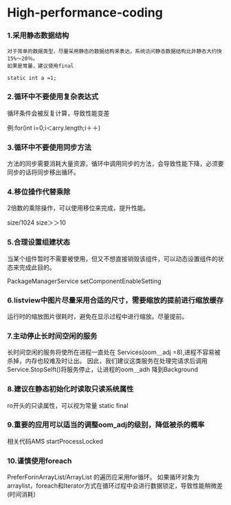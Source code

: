 # High-performance-coding

### 1.采用静态数据结构

    对于简单的数据类型，尽量采用静态的数据结构来表达，系统访问静态数据结构比非静态大约快15%～20％。
    如果是常量，建议使用final

    static int a =1;

### 2.循环中不要使用复杂表达式

循环条件会被反复计算，导致性能变差

例:for(int i=0;i＜arry.length;i＋＋)

### 3.循环中不要使用同步方法

方法的同步需要消耗大量资源，循环中调用同步的方法，会导致性能下降，必须要同步的话将同步移出循环。

### 4.移位操作代替乘除

2倍数的乘除操作，可以使用移位来完成，提升性能。

size/1024       size＞＞10

### 5.合理设置组建状态

当某个组件暂时不需要被使用，但又不想直接销毁该组件，可以动态设置组件的状态来完成此目的。

PackageManagerService   setComponentEnableSetting

### 6.listview中图片尽量采用合适的尺寸，需要缩放的提前进行缩放缓存

运行时的缩放图片很耗时，避免在显示过程中进行缩放。尽量提前。

### 7.主动停止长时间空闲的服务

长时间空闲的服务将使所在进程一直处在 Services(oom＿adj =8),进程不容易被杀掉，内存也较难及时让出。
因此，我们建议这类服务在处理完请求后调用Service.StopSelft()将服务停止，让进程的oom＿adh 降到Background

### 8.建议在静态初始化时读取只读系统属性

ro开头的只读属性，可以视为常量    static final

### 9.重要的应用可以适当的调整oom_adj的级别，降低被杀的概率

相关代码AMS startProcessLocked

### 10.谨慎使用foreach

PreferForinArrayList/ArrayList 的遍历应采用for循环。
如果循环对象为arraylist，foreach和Iterator方式在循环过程中会进行数据锁定，导致性能稍微差(时间消耗)
